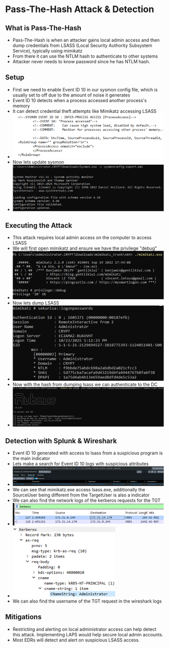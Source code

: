 # Pass-The-Hash Attack & Detection 

## What is Pass-The-Hash
- Pass-The-Hash is when an attacker gains local admin access and then dump credentials from LSASS (Local Security Authority Subsystem Service), typically using mimikatz
- From there it can use the NTLM hash to authenticate to other systems
- Attacker never needs to know password since he has NTLM hash.

## Setup 
- First we need to enable Event ID 10 in our sysmon config file, which is usually set to off due to the amount of noise it generates
- Event ID 10 detects when a process accessed another process's memory
- It can detect credential theft attempts like Mimikatz accessing LSASS
- ![enable 10](https://github.com/AlexMc889/Portfolio/blob/main/Active%20Directory%20Attack%20%26%20Defense/Images/pass%20the%20hash/sysmonconfig%20for%20event%20ID%2010.png)
- Now lets update sysmon
- ![update sysmon](https://github.com/AlexMc889/Portfolio/blob/main/Active%20Directory%20Attack%20%26%20Defense/Images/pass%20the%20hash/sysmon%20-c%20update.png)

## Executing the Attack 
- This attack requires local admin access on the computer to access LSASS
- We will first open mimikatz and ensure we have the privilege "debug"
- ![privilege debug](https://github.com/AlexMc889/Portfolio/blob/main/Active%20Directory%20Attack%20%26%20Defense/Images/pass%20the%20hash/privilege%20debu%20mimikatz.png)
- Now lets dump LSASS
- ![dump lsass](https://github.com/AlexMc889/Portfolio/blob/main/Active%20Directory%20Attack%20%26%20Defense/Images/pass%20the%20hash/get%20logonpassswords.png)
- Now with the hash from dumping lsass we can authenticate to the DC
- ![generate tgt](https://github.com/AlexMc889/Portfolio/blob/main/Active%20Directory%20Attack%20%26%20Defense/Images/pass%20the%20hash/ask%20tgt.png)

## Detection with Splunk & Wireshark
- Event ID 10 generated with access to lsass from a suspicious program is the main indicator
- Lets make a search for Event ID 10 logs with suspicious attributes
- ![event id 10 splunk](https://github.com/AlexMc889/Portfolio/blob/main/Active%20Directory%20Attack%20%26%20Defense/Images/pass%20the%20hash/10%20lsass%20access.png)
- We can see that mimikatz.exe access lsass.exe, additionally the SourceUser being different from the TargetUser is also a indicator
- We can also find the network logs of the kerberos requests for the TGT
- ![wireshark](https://github.com/AlexMc889/Portfolio/blob/main/Active%20Directory%20Attack%20%26%20Defense/Images/pass%20the%20hash/Kerbos%20request.png)
- ![username of tgt request](https://github.com/AlexMc889/Portfolio/blob/main/Active%20Directory%20Attack%20%26%20Defense/Images/pass%20the%20hash/request%20admin%20tgt.png)
- We can also find the username of the TGT request in the wireshark logs

## Mitigations
- Restricting and alerting on local administrator access can help detect this attack. Implementing LAPS would help secure local admin accounts.
- Most EDRs will detect and alert on suspicious LSASS access.
